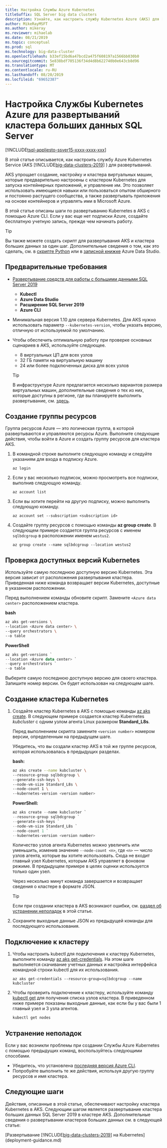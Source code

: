 ```yaml
---
title: Настройка Службы Azure Kubernetes
titleSuffix: SQL Server big data clusters
description: Узнайте, как настроить службу Kubernetes Azure (AKS) для [!INCLUDE[big-data-clusters-2019](../includes/ssbigdataclusters-ver15.md)] развертываний.
author: MikeRayMSFT
ms.author: mikeray
ms.reviewer: mihaelab
ms.date: 08/21/2019
ms.topic: conceptual
ms.prod: sql
ms.technology: big-data-cluster
ms.openlocfilehash: b33ef15bd6a47bcd2a475f608197a1566bb030b0
ms.sourcegitcommit: 5e838bdf705136f34d4d8b622740b0e643cb8d96
ms.translationtype: MT
ms.contentlocale: ru-RU
ms.lasthandoff: 08/20/2019
ms.locfileid: "69652387"
---
```

# <a name="configure-azure-kubernetes-service-for-sql-server-big-data-cluster-deployments"></a>Настройка Службы Kubernetes Azure для развертываний кластера больших данных SQL Server

[!INCLUDE[tsql-appliesto-ssver15-xxxx-xxxx-xxx](../includes/tsql-appliesto-ssver15-xxxx-xxxx-xxx.md)]

В этой статье описывается, как настроить службу Azure Kubernetes Service (AKS [!INCLUDE[big-data-clusters-2019](../includes/ssbigdataclusters-ver15.md)] ) для развертываний.

AKS упрощает создание, настройку и кластера виртуальных машин, которые предварительно настроены с кластером Kubernetes для запуска контейнерных приложений, и управление им. Это позволяет использовать имеющиеся навыки или пользоваться опытом обширного и постоянно растущего сообщества, а также развертывать приложения на основе контейнеров и управлять ими в Microsoft Azure.

В этой статье описаны шаги по развертыванию Kubernetes в AKS с помощью Azure CLI. Если у вас еще нет подписки Azure, создайте бесплатную учетную запись, прежде чем начинать работу.

> [!TIP]
> Вы также можете создать скрипт для развертывания AKS и кластера больших данных за один шаг. Дополнительные сведения о том, как это сделать, см. в [скрипте Python](quickstart-big-data-cluster-deploy.md) или в [записной книжке](deploy-notebooks.md) Azure Data Studio.

## <a name="prerequisites"></a>Предварительные требования

- [Развертывание средств для работы с большими данными SQL Server 2019](deploy-big-data-tools.md)
   - **Kubectl**
   - **Azure Data Studio**
   - **Расширение SQL Server 2019**
   - **Azure CLI**

- Минимальная версия 1.10 для сервера Kubernetes. Для AKS нужно использовать параметр `--kubernetes-version`, чтобы указать версию, отличную от используемой по умолчанию.

- Чтобы обеспечить оптимальную работу при проверке основных сценариев в AKS, используйте следующее.
   - 8 виртуальных ЦП для всех узлов
   - 32 ГБ памяти на виртуальную машину
   - 24 или более подключенных диска для всех узлов

   > [!TIP]
   > В инфраструктуре Azure предлагается несколько вариантов размера виртуальных машин, дополнительные сведения о тех из них, которые доступны в регионе, где вы планируете выполнить развертывание, см. [здесь](https://docs.microsoft.com/azure/virtual-machines/windows/sizes).

## <a name="create-a-resource-group"></a>Создание группы ресурсов

Группа ресурсов Azure — это логическая группа, в которой развертываются и управляются ресурсы Azure. Выполните следующие действия, чтобы войти в Azure и создать группу ресурсов для кластера AKS.

1. В командной строке выполните следующую команду и следуйте указаниям для входа в подписку Azure.

    ```azurecli
    az login
    ```

1. Если у вас несколько подписок, можно просмотреть все подписки, выполнив следующую команду.

   ```azurecli
   az account list
   ```

1. Если вы хотите перейти на другую подписку, можно выполнить следующую команду.

   ```azurecli
   az account set --subscription <subscription id>
   ```

1. Создайте группу ресурсов с помощью команды **az group create**. В следующем примере создается группа ресурсов с именем `sqlbdcgroup` в расположении именем `westus2`.

   ```azurecli
   az group create --name sqlbdcgroup --location westus2
   ```

## <a name="verify-available-kubernetes-versions"></a>Проверка доступных версий Kubernetes

Используйте самую последнюю доступную версию Kubernetes. Эта версия зависит от расположения развертывания кластера. Приведенная ниже команда возвращает версии Kubernetes, доступные в указанном расположении.

Перед выполнением команды обновите скрипт. Замените `<Azure data center>` расположением кластера.

   **bash**

   ```bash
   az aks get-versions \
   --location <Azure data center> \
   --query orchestrators \
   --o table
   ```

   **PowerShell**

   ```powershell
   az aks get-versions `
   --location <Azure data center> `
   --query orchestrators `
   --o table
   ```

Выберите самую последнюю доступную версию для своего кластера. Запишите номер версии. Он будет использован на следующем шаге.

## <a name="create-a-kubernetes-cluster"></a>Создание кластера Kubernetes

1. Создайте кластер Kubernetes в AKS с помощью команды [az aks create](https://docs.microsoft.com/cli/azure/aks). В следующем примере создается кластер Kubernetes *kubcluster* с одним узлом агента Linux размером **Standard_L8s**.

   Перед выполнением скрипта замените `<version number>` номером версии, определенным на предыдущем шаге.

   Убедитесь, что вы создали кластер AKS в той же группе ресурсов, которая использовалась в предыдущих разделах.

   **bash:**

   ```bash
   az aks create --name kubcluster \
   --resource-group sqlbdcgroup \
   --generate-ssh-keys \
   --node-vm-size Standard_L8s \
   --node-count 1 \
   --kubernetes-version <version number>
   ```

   **PowerShell:**

   ```powershell
   az aks create --name kubcluster `
   --resource-group sqlbdcgroup `
   --generate-ssh-keys `
   --node-vm-size Standard_L8s `
   --node-count 1 `
   --kubernetes-version <version number>
   ```

   Количество узлов агента Kubernetes можно увеличить или уменьшить, изменив значение `--node-count <n>`, где `<n>` — число узлов агента, которые вы хотите использовать. Сюда не входит главный узел Kubernetes, которым AKS управляет в фоновом режиме. В предыдущем примере в целях оценки используется только один узел.

   Через несколько минут команда завершается и возвращает сведения о кластере в формате JSON.

   > [!TIP]
   > Если при создании кластера в AKS возникают ошибки, см. [раздел об устранении неполадок](#troubleshoot) в этой статье.

1. Сохраните выходные данные JSON из предыдущей команды для последующего использования.

## <a name="connect-to-the-cluster"></a>Подключение к кластеру

1. Чтобы настроить kubectl для подключения к кластеру Kubernetes, выполните команду [az aks get-credentials](https://docs.microsoft.com/cli/azure/aks?view=azure-cli-latest#az-aks-get-credentials). На этом шаге выполняется скачивание учетных данных и настройка интерфейса командной строки kubectl для их использования.

   ```azurecli
   az aks get-credentials --resource-group=sqlbdcgroup --name kubcluster
   ```

1. Чтобы проверить подключение к кластеру, используйте команду [kubectl get](https://kubernetes.io/docs/reference/generated/kubectl/kubectl-commands) для получения списка узлов кластера.  В приведенном ниже примере показаны выходные данные, как если бы у вас были 1 главный узел и 3 узла агентов.

   ```bash
   kubectl get nodes
   ```

## <a id="troubleshoot"></a> Устранение неполадок

Если у вас возникли проблемы при создании Службы Azure Kubernetes с помощью предыдущих команд, воспользуйтесь следующими способами.

- Убедитесь, что установлена [последняя версия Azure CLI](https://docs.microsoft.com/cli/azure/install-azure-cli?view=azure-cli-latest).
- Попробуйте выполнить те же действия, используя другую группу ресурсов и имя кластера.

## <a name="next-steps"></a>Следующие шаги

Действия, описанные в этой статье, обеспечивают настройку кластера Kubernetes в AKS. Следующим шагом является развертывание кластера больших данных SQL Server 2019 в кластере AKS. Дополнительные сведения о развертывании кластеров больших данных см. в следующей статье:

[Развертывание [!INCLUDE[big-data-clusters-2019](../includes/ssbigdataclusters-ss-nover.md)] на Kubernetes](deployment-guidance.md)
